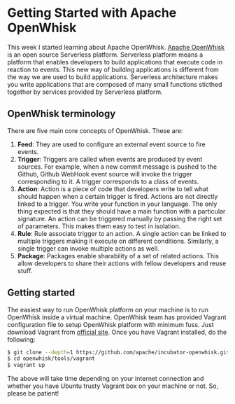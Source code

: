 # Getting Started with Apache OpenWhisk 

This week I started learning about Apache OpenWhisk. [Apache OpenWhisk](http://openwhisk.org/) is an open source Serverless platform. Serverless platform means a platform that enables developers to build applications that execute code in reaction to events. This new way of building applications is different from the way we are used to build applications. Serverless architecture makes you write applications that are composed of many small functions sticthed together by services provided by Serverless platform.

## OpenWhisk terminology

There are five main core concepts of OpenWhisk. These are:

1. **Feed**: They are used to configure an external event source to fire events.
2. **Trigger**: Triggers are called when events are produced by event sources. For example, when a new commit message is pushed to the Github, Github WebHook event source will invoke the trigger corresponding to it. A trigger corresponds to a class of events. 
3. **Action**: Action is a  piece of code that developers write to tell what should happen when a certain trigger is fired. Actions are not directly linked to a trigger. You write your function in your language. The only thing expected is that they should have a main function with a particular signature. An action can be triggered manually by passing the right set of parameters. This makes them easy to test in isolation.
4. **Rule**: Rule associate trigger to an action. A single action can be linked to multiple triggers making it execute on different conditions. Similarly, a single trigger can invoke multiple actions as well.
5. **Package**: Packages enable sharability of a set of related actions. This allow developers to share their actions with fellow developers and reuse stuff.

## Getting started

The easiest way to run OpenWhisk platform on your machine is to run OpenWhisk inside a virtual machine. OpenWhisk team has provided Vagrant configuration file to setup OpenWhisk platform with minimum fuss. Just download Vagrant from [official site](https://www.vagrantup.com/downloads.html). Once you have Vagrant installed, do the following:

```bash
$ git clone --depth=1 https://github.com/apache/incubator-openwhisk.git openwhisk
$ cd openwhisk/tools/vagrant
$ vagrant up
```

The above will take time depending on your internet connection and whether you have Ubuntu trusty Vagrant box on your machine or not. So, please be patient!



